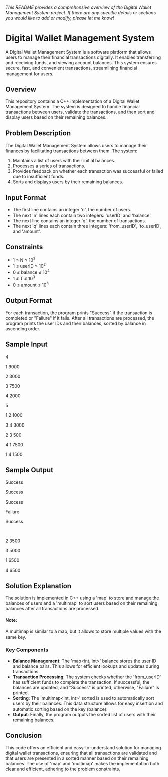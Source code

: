 ###### This README provides a comprehensive overview of the Digital Wallet Management System project. If there are any specific details or sections you would like to add or modify, please let me know!

# Digital Wallet Management System
A Digital Wallet Management System is a software platform that allows users to manage their financial transactions digitally. It enables transferring and receiving funds, and viewing account balances. This system ensures secure, fast, and convenient transactions, streamlining financial management for users.

## Overview
This repository contains a C++ implementation of a Digital Wallet Management System. The system is designed to handle financial transactions between users, validate the transactions, and then sort and display users based on their remaining balances.

## Problem Description
The Digital Wallet Management System allows users to manage their finances by facilitating transactions between them. The system:

1. Maintains a list of users with their initial balances.
2. Processes a series of transactions.
3. Provides feedback on whether each transaction was successful or failed due to insufficient funds.
4. Sorts and displays users by their remaining balances.

## Input Format
* The first line contains an integer 'n', the number of users.
* The next 'n' lines each contain two integers: 'userID' and 'balance'.
* The next line contains an integer 'q', the number of transactions.
* The next 'q' lines each contain three integers: 'from_userID', 'to_userID', and 'amount'.

## Constraints
* 1 ≤ N ≤ 10<sup>2</sup>
* 1 ≤ userID ≤ 10<sup>2</sup>
* 0 ≤ balance ≤ 10<sup>4</sup>
* 1 ≤ T ≤ 10<sup>3</sup>
* 0 ≤ amount ≤ 10<sup>4</sup>
  
## Output Format
For each transaction, the program prints "Success" if the transaction is completed or "Failure" if it fails.
After all transactions are processed, the program prints the user IDs and their balances, sorted by balance in ascending order.

## Sample Input
4

1 9000

2 3000

3 7500

4 2000

5

1 2 1000

3 4 3000

2 3 500

4 1 7500

1 4 1500

## Sample Output
Success

Success

Success

Failure

Success

&nbsp;

2 3500

3 5000

1 6500

4 6500


## Solution Explanation
The solution is implemented in C++ using a 'map' to store and manage the balances of users and a 'multimap' to sort users based on their remaining balances after all transactions are processed.
#### Note:
A multimap is similar to a map, but it allows to store multiple values with the same key.

### Key Components
* **Balance Management**: The 'map<int, int>' balance stores the user ID and balance pairs. This allows for efficient lookups and updates during transactions.
* **Transaction Processing**: The system checks whether the 'from_userID' has sufficient funds to complete the transaction. If successful, the balances are updated, and "Success" is printed; otherwise, "Failure" is printed.
* **Sorting**: The 'multimap<int, int>' sorted is used to automatically sort users by their balances. This data structure allows for easy insertion and automatic sorting based on the key (balance).
* **Output**: Finally, the program outputs the sorted list of users with their remaining balances.

## Conclusion
This code offers an efficient and easy-to-understand solution for managing digital wallet transactions, ensuring that all transactions are validated and that users are presented in a sorted manner based on their remaining balances. The use of 'map' and 'multimap' makes the implementation both clear and efficient, adhering to the problem constraints.
